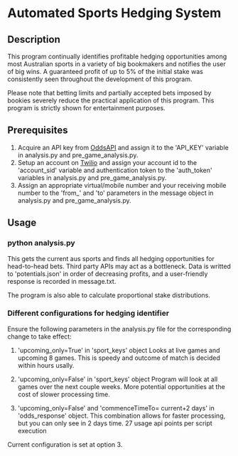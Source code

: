 # Automated Sports Hedging System

## Description
This program continually identifies profitable hedging opportunities among most Australian sports in a variety of big bookmakers and notifies the user of big wins. A guaranteed profit of up to 5% of the initial stake was consistently seen throughout the development of this program.

Please note that betting limits and partially accepted bets imposed by bookies severely reduce the practical application of this program. This program is strictly shown for entertainment purposes.

## Prerequisites
1. Acquire an API key from [OddsAPI](https://the-odds-api.com/) and assign it to the 'API_KEY' variable in analysis.py and pre_game_analysis.py.
2. Setup an account on [Twilio](https://www.twilio.com/en-us) and assign your account id to the 'account_sid' variable and authentication token to the 'auth_token' variables in analysis.py and pre_game_analysis.py.
3. Assign an appropriate virtual/mobile number and your receiving mobile number to the 'from_' and 'to' parameters in the message object in analysis.py and pre_game_analysis.py.

## Usage
### python analysis.py
This gets the current aus sports and finds all hedging opportunities for head-to-head bets. Third party APIs may act as a bottleneck. Data is writted to 'potentials.json' in order of decreasing profits, and a user-friendly response is recorded in message.txt.

The program is also able to calculate proportional stake distributions.

### Different configurations for hedging identifier
Ensure the following parameters in the analysis.py file for the corresponding change to take effect:
1. 'upcoming_only=True' in 'sport_keys' object
    Looks at live games and upcoming 8 games. This is speedy and outcome of match is decided within hours usally.

2. 'upcoming_only=False' in 'sport_keys' object
    Program will look at all games over the next couple weeks. More potential opportunities at the cost of slower processing time.

3. 'upcoming_only=False' and 'commenceTimeTo= current+2 days' in 'odds_response' object.
    This combination allows for faster processing, but you can only see in 2 days time. 27 usage api points per script execution

Current configuration is set at option 3.
